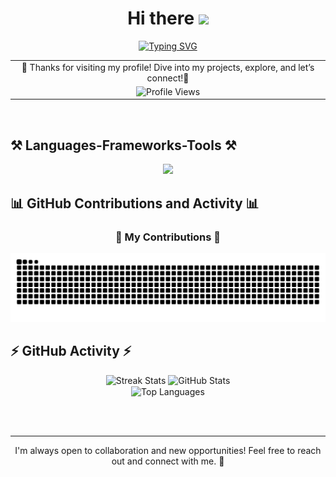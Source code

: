 <h1 align="center">
  Hi there
  <img src="https://media.giphy.com/media/hvRJCLFzcasrR4ia7z/giphy.gif" width="40">
</h1>

<div align="center">
  <a href="https://github.com/MohammadShabazuddin">
    <img src="https://readme-typing-svg.demolab.com?font=Fira+Code&pause=1000&random=true&width=435&lines=I'm+Junaid+Ali+Mohammed" alt="Typing SVG" />
  </a>
</div>

<div align="center">
  <table>
    <tr>
      <td align="center">
        🎉 Thanks for visiting my profile! Dive into my projects, explore, and let’s connect!🌟
      </td>
    </tr>
    <tr>
      <td align="center">
        <img src="https://profile-counter.glitch.me/mohammedjunaidali6/count.svg" alt="Profile Views" />
      </td>
    </tr>
  </table>
</div>

<br/>

## ⚒️ Languages-Frameworks-Tools ⚒️
<div align="center">
    <img src="https://skillicons.dev/icons?i=html,css,javascript,bootstrap,react,nextjs,nodejs,express,mongodb,firebase,vscode,github,git" /><br>
</div>

## 📊 GitHub Contributions and Activity 📊
<div align="center">
  <h3>🐍 My Contributions 🐍</h3>
 <img src="https://raw.githubusercontent.com/mohammedjunaidali6/mohammedjunaidali6/output/snake.svg" width = 1500 alt="Snake animation" />
</div>

## ⚡ GitHub Activity ⚡
<div align="center">
  <img width=390 src="https://github-readme-streak-stats-salesp07.vercel.app/?user=mohammedjunaidali6&count_private=true&theme=react&border_radius=10" alt="Streak Stats"/>
  <img width=390 src="https://github-readme-stats-salesp07.vercel.app/api?username=mohammedjunaidali6&count_private=true&show_icons=true&theme=react&rank_icon=github&border_radius=10" alt="GitHub Stats" />
  <br/>
  <img width=325 align="center" src="https://github-readme-stats-salesp07.vercel.app/api/top-langs/?username=mohammedjunaidali6&hide=HTML&langs_count=8&layout=compact&theme=react&border_radius=10&size_weight=0.5&count_weight=0.5&exclude_repo=github-readme-stats" alt="Top Languages" />
</div>

<br/><br/>

---
<div align="center">
I'm always open to collaboration and new opportunities! Feel free to reach out and connect with me. 🌟
</div>
